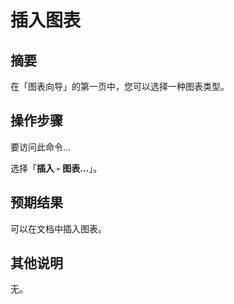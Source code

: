 # 插入图表

## 摘要

在「图表向导」的第一页中，您可以选择一种图表类型。

## 操作步骤

要访问此命令...

选择「**插入 - 图表...**」。

## 预期结果

可以在文档中插入图表。

## 其他说明

无。
